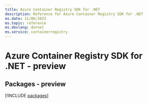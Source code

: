 ```yaml
---
title: Azure Container Registry SDK for .NET
description: Reference for Azure Container Registry SDK for .NET
ms.date: 11/06/2023
ms.topic: reference
ms.devlang: dotnet
ms.service: containerregistry
---
```

# Azure Container Registry SDK for .NET - preview
## Packages - preview
[!INCLUDE [packages](container-registry-index.md)]
